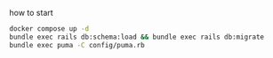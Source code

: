 how to start

```bash
docker compose up -d
bundle exec rails db:schema:load && bundle exec rails db:migrate
bundle exec puma -C config/puma.rb
```